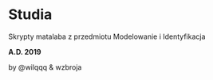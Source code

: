 # Studia

Skrypty matalaba z przedmiotu Modelowanie i Identyfikacja 

**A.D. 2019**

by @wilqqq & wzbroja
